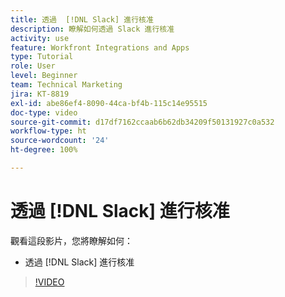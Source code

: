 ```yaml
---
title: 透過  [!DNL Slack] 進行核准
description: 瞭解如何透過 Slack 進行核准
activity: use
feature: Workfront Integrations and Apps
type: Tutorial
role: User
level: Beginner
team: Technical Marketing
jira: KT-8819
exl-id: abe86ef4-8090-44ca-bf4b-115c14e95515
doc-type: video
source-git-commit: d17df7162ccaab6b62db34209f50131927c0a532
workflow-type: ht
source-wordcount: '24'
ht-degree: 100%

---
```


# 透過 [!DNL Slack] 進行核准

觀看這段影片，您將瞭解如何：

* 透過 [!DNL Slack] 進行核准

>[!VIDEO](https://video.tv.adobe.com/v/335119/?quality=12&learn=on&enablevpops)
